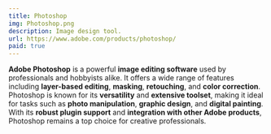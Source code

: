 ```yaml
---
title: Photoshop
img: Photoshop.png
description: Image design tool.
url: https://www.adobe.com/products/photoshop/
paid: true
---
```


**Adobe Photoshop** is a powerful **image editing software** used by professionals and hobbyists alike. It offers a wide range of features including **layer-based editing**, **masking**, **retouching**, and **color correction**. Photoshop is known for its **versatility** and **extensive toolset**, making it ideal for tasks such as **photo manipulation**, **graphic design**, and **digital painting**. With its **robust plugin support** and **integration with other Adobe products**, Photoshop remains a top choice for creative professionals.